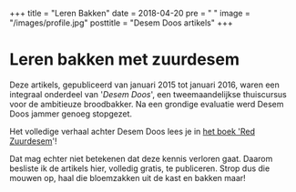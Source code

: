 +++
title = "Leren Bakken"
date = 2018-04-20
pre = "<i class='fa fa-graduation-cap'></i> "
image =  "/images/profile.jpg"
posttitle = "Desem Doos artikels"
+++


# Leren bakken met zuurdesem

Deze artikels, gepubliceerd van januari 2015 tot januari 2016, waren een integraal onderdeel van '_Desem Doos_', een tweemaandelijkse thuiscursus voor de ambitieuze broodbakker. Na een grondige evaluatie werd Desem Doos jammer genoeg stopgezet. 

Het volledige verhaal achter Desem Doos lees je in [het boek 'Red Zuurdesem](/boek)'!

Dat mag echter niet betekenen dat deze kennis verloren gaat. Daarom besliste ik de artikels hier, volledig gratis, te publiceren. Strop dus die mouwen op, haal die bloemzakken uit de kast en bakken maar!


